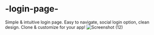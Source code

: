 # -login-page-
Simple &amp; intuitive login page. Easy to navigate, social login option, clean design.  Clone &amp; customize for your app!
![Screenshot (12)](https://github.com/VINITCHAVDA/-login-page-/assets/146835471/1b93a026-7abe-4743-b9e2-32501c2d0834)
